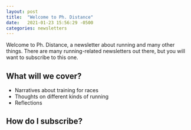 ```yaml
---
layout: post
title:  "Welcome to Ph. Distance"
date:   2021-01-23 15:56:29 -0500
categories: newsletters
---
```

Welcome to Ph. Distance, a newsletter about running and many other things. There are many running-related newsletters out there, but you will want to subscribe to this one.

## What will we cover?

- Narratives about training for races
- Thoughts on different kinds of running
- Reflections

## How do I subscribe?
